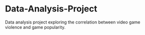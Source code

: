 # Data-Analysis-Project
Data analysis project exploring the correlation between video game violence and game popularity. 
